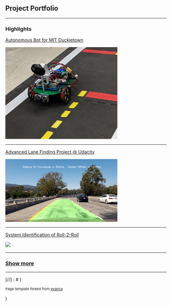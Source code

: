 ## Project Portfolio
-----

### Highlights 

[Autonomous Bot for MIT Duckietown](/auto_bot)

<img width ="350" src="images/autonomous_bot.jpg?raw=true"/>

---
[Advanced Lane Finding Project @ Udacity](/adv_lane_finding)

<img width ="350" src="images/lane_output.jpg?raw=true"/>

---
[System Identification of Roll-2-Roll](/sys_id_roll_2_roll)

<img width ="350" src="images/roll2roll.png?raw=true"/>

--- 

### [Show more](/projects_page)

---
[//] : # (<p style="font-size:11px">Page template forked from <a href="https://github.com/evanca/quick-portfolio">evanca</a></p>
<!-- Remove above link if you don't want to attibute -->)
